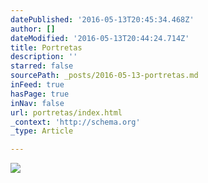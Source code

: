 ```yaml
---
datePublished: '2016-05-13T20:45:34.468Z'
author: []
dateModified: '2016-05-13T20:44:24.714Z'
title: Portretas
description: ''
starred: false
sourcePath: _posts/2016-05-13-portretas.md
inFeed: true
hasPage: true
inNav: false
url: portretas/index.html
_context: 'http://schema.org'
_type: Article

---
```

![](https://the-grid-user-content.s3-us-west-2.amazonaws.com/af19f6b2-4bc8-4999-bdc9-47dbf7eeb27e.jpg)